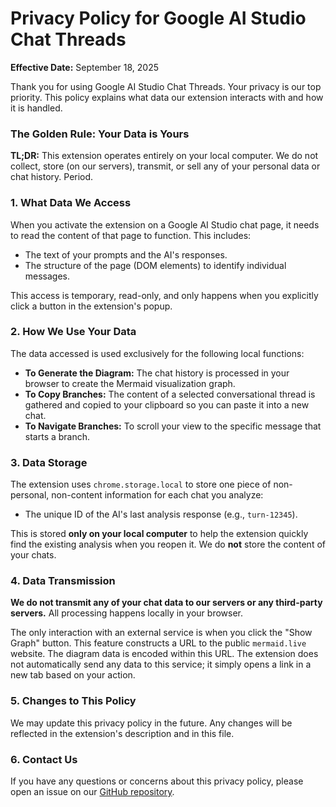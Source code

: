# Privacy Policy for Google AI Studio Chat Threads

**Effective Date:** September 18, 2025

Thank you for using Google AI Studio Chat Threads. Your privacy is our top priority. This policy explains what data our extension interacts with and how it is handled.

### The Golden Rule: Your Data is Yours

**TL;DR:** This extension operates entirely on your local computer. We do not collect, store (on our servers), transmit, or sell any of your personal data or chat history. Period.

### 1. What Data We Access

When you activate the extension on a Google AI Studio chat page, it needs to read the content of that page to function. This includes:
*   The text of your prompts and the AI's responses.
*   The structure of the page (DOM elements) to identify individual messages.

This access is temporary, read-only, and only happens when you explicitly click a button in the extension's popup.

### 2. How We Use Your Data

The data accessed is used exclusively for the following local functions:
*   **To Generate the Diagram:** The chat history is processed in your browser to create the Mermaid visualization graph.
*   **To Copy Branches:** The content of a selected conversational thread is gathered and copied to your clipboard so you can paste it into a new chat.
*   **To Navigate Branches:** To scroll your view to the specific message that starts a branch.

### 3. Data Storage

The extension uses `chrome.storage.local` to store one piece of non-personal, non-content information for each chat you analyze:
*   The unique ID of the AI's last analysis response (e.g., `turn-12345`).

This is stored **only on your local computer** to help the extension quickly find the existing analysis when you reopen it. We do **not** store the content of your chats.

### 4. Data Transmission

**We do not transmit any of your chat data to our servers or any third-party servers.** All processing happens locally in your browser.

The only interaction with an external service is when you click the "Show Graph" button. This feature constructs a URL to the public `mermaid.live` website. The diagram data is encoded within this URL. The extension does not automatically send any data to this service; it simply opens a link in a new tab based on your action.

### 5. Changes to This Policy

We may update this privacy policy in the future. Any changes will be reflected in the extension's description and in this file.

### 6. Contact Us

If you have any questions or concerns about this privacy policy, please open an issue on our [GitHub repository](https://github.com/agentic-ai-humans/google-ai-studio-chat-branches/issues).

